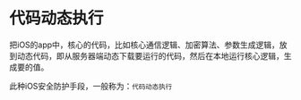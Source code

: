 # 代码动态执行

把iOS的app中，核心的代码，比如核心通信逻辑、加密算法、参数生成逻辑，放到动态代码，即从服务器端动态下载要运行的代码，然后在本地运行核心逻辑，生成要的值。

此种iOS安全防护手段，一般称为：`代码动态执行`
